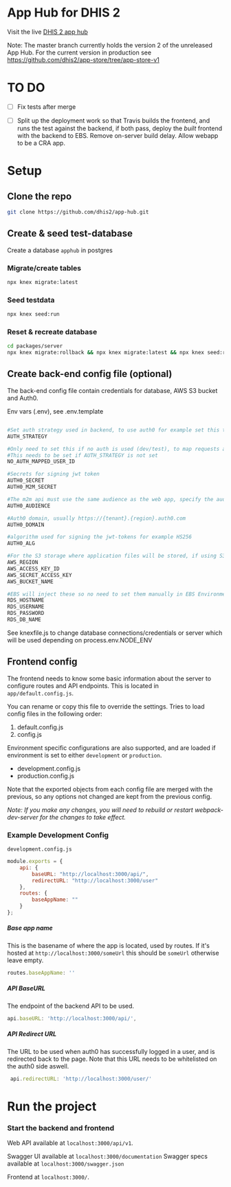 # App Hub for DHIS 2

Visit the live [DHIS 2 app hub](https://play.dhis2.org/apphub/)

Note: The master branch currently holds the version 2 of the unreleased App Hub. For the current version in production see https://github.com/dhis2/app-store/tree/app-store-v1


# TO DO

- [ ] Fix tests after merge
- [ ] Split up the deployment work so that Travis builds the frontend,
  and runs the test against the backend, if both pass, deploy the
  _built_ frontend with the backend to EBS. Remove on-server build
  delay. Allow webapp to be a CRA app.


# Setup

## Clone the repo
```bash
git clone https://github.com/dhis2/app-hub.git
```

## Create & seed test-database
Create a database `apphub` in postgres

### Migrate/create tables
```bash
npx knex migrate:latest
```

### Seed testdata
```bash
npx knex seed:run
```

### Reset & recreate database
```bash
cd packages/server
npx knex migrate:rollback && npx knex migrate:latest && npx knex seed:run
```

## Create back-end config file (optional)

The back-end config file contain credentials for database, AWS S3 bucket and Auth0.

Env vars (.env), see .env.template
```bash

#Set auth strategy used in backend, to use auth0 for example set this to 'jwt' and fill in the other auth0 vars
AUTH_STRATEGY

#Only need to set this if no auth is used (dev/test), to map requests against a database user by its id
#This needs to be set if AUTH_STRATEGY is not set
NO_AUTH_MAPPED_USER_ID

#Secrets for signing jwt token
AUTH0_SECRET
AUTH0_M2M_SECRET

#The m2m api must use the same audience as the web app, specify the audience to use here
AUTH0_AUDIENCE

#Auth0 domain, usually https://{tenant}.{region}.auth0.com
AUTH0_DOMAIN

#algorithm used for signing the jwt-tokens for example HS256
AUTH0_ALG

#For the S3 storage where application files will be stored, if using S3.
AWS_REGION
AWS_ACCESS_KEY_ID
AWS_SECRET_ACCESS_KEY
AWS_BUCKET_NAME

#EBS will inject these so no need to set them manually in EBS Environments, in local/other environments set these to the database to use for the app-store backend.
RDS_HOSTNAME
RDS_USERNAME
RDS_PASSWORD
RDS_DB_NAME
```
See knexfile.js to change database connections/credentials or server which will be used depending on process.env.NODE_ENV

## Frontend config
The frontend needs to know some basic information about the server to configure routes and API endpoints.
This is located in `app/default.config.js`.

You can rename or copy this file to override the settings.
Tries to load config files in the following order:

1. default.config.js
2. config.js

Environment specific configurations are also supported, and are loaded if environment is set to either `development` or `production`.

* development.config.js
* production.config.js

Note that the exported objects from each config file are merged with the previous, so any options not changed are kept from the previous config.

*Note: If you make any changes, you will need to rebuild or restart webpack-dev-server for the changes to take effect.*

### Example Development Config
`development.config.js`
```javascript
module.exports = {
    api: {
        baseURL: "http://localhost:3000/api/",
        redirectURL: "http://localhost:3000/user"
    },
    routes: {
        baseAppName: ""
    }
};
```


##### Base app name
This is the basename of where the app is located, used by routes. If it's hosted at `http://localhost:3000/someUrl` this should be `someUrl` otherwise leave empty.
```javascript
routes.baseAppName: ''
```
##### API BaseURL
The endpoint of the backend API to be used. 
```javascript
api.baseURL: 'http://localhost:3000/api/',
```

##### API Redirect URL
The URL to be used when auth0 has successfully logged in a user, and is redirected back to the page. Note that this URL needs to be whitelisted on the auth0 side aswell.
```javascript
 api.redirectURL: 'http://localhost:3000/user/'
```

# Run the project

### Start the backend and frontend

Web API available at `localhost:3000/api/v1`.

Swagger UI available at `localhost:3000/documentation`
Swagger specs available at `localhost:3000/swagger.json`

Frontend at `localhost:3000/`.
